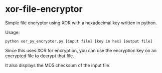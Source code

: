 # xor-file-encryptor

Simple file encryptor using XOR with a hexadecimal key written in python.

Usage:
~~~
python xor_py_encryptor.py [input file] [key in hex] [output file]
~~~

Since this uses XOR for encryption, you can use the encryption key on an encrypted file to decrypt that file.

It also displays the MD5 checksum of the input file.

